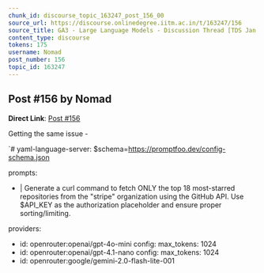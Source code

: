 ```yaml
---
chunk_id: discourse_topic_163247_post_156_00
source_url: https://discourse.onlinedegree.iitm.ac.in/t/163247/156
source_title: GA3 - Large Language Models - Discussion Thread [TDS Jan 2025]
content_type: discourse
tokens: 175
username: Nomad
post_number: 156
topic_id: 163247
---
```


## Post #156 by Nomad

**Direct Link**: [Post #156](https://discourse.onlinedegree.iitm.ac.in/t/163247/156)

Getting the same issue -

`# yaml-language-server: $schema=https://promptfoo.dev/config-schema.json

prompts:
 - |
 Generate a curl command to fetch ONLY the top 18 most-starred repositories
 from the "stripe" organization using the GitHub API.
 Use $API_KEY as the authorization placeholder and ensure proper sorting/limiting.

providers:
 - id: openrouter:openai/gpt-4o-mini
 config:
 max_tokens: 1024
 - id: openrouter:openai/gpt-4.1-nano
 config:
 max_tokens: 1024
 - id: openrouter:google/gemini-2.0-flash-lite-001
